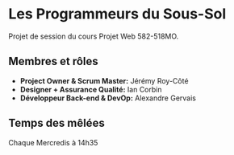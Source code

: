 # Les Programmeurs du Sous-Sol
Projet de session du cours Projet Web 582-518MO.

## Membres et rôles
- **Project Owner & Scrum Master:** Jérémy Roy-Côté
- **Designer + Assurance Qualité:** Ian Corbin
- **Développeur Back-end & DevOp:** Alexandre Gervais

## Temps des mêlées
Chaque Mercredis à 14h35
